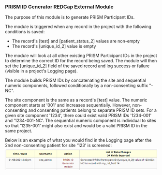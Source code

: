 ### PRISM ID Generator REDCap External Module
The purpose of this module is to generate PRISM Participant IDs.

The module is triggered when any record in the project with the following conditions is saved:
* The record's [test] and [patient_status_2] values are non-empty
* The record's [unique_id_2] value is empty

The module will look at all other existing PRISM Participant IDs in the project to determine the correct ID for the record being saved. The module will then set the [unique_id_2] field of the saved record and log success or failure (visible in a project's Logging page).

The module builds PRISM IDs by concatenating the site and sequential numeric components, followed conditionally by a non-consenting suffix "-NC".

The site component is the same as a record's [test] value.
The numeric component starts at '001' and increases sequentially. However, non-consenting and consenting patients belong to separate PRISM ID sets. For a given site component '1234', there could exist valid PRISM IDs '1234-001' and '1234-001-NC'. The sequential numeric component is individual to sites so that '1235-001' might also exist and would be a valid PRISM ID in the same project.

Below is an example of what you would find in the Logging page after the 2nd non-consenting patient for site '123' is screened:
![2nd non-consenting patient ID generated](/docs/log_example_1.PNG)